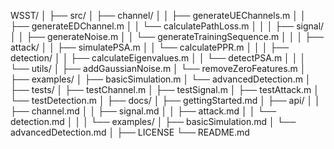 






WSST/
│
├── src/
│   ├── channel/
│   │   ├── generateUEChannels.m
│   │   ├── generateEDChannel.m
│   │   └── calculatePathLoss.m
│   │
│   ├── signal/
│   │   ├── generateNoise.m
│   │   └── generateTrainingSequence.m
│   │
│   ├── attack/
│   │   ├── simulatePSA.m
│   │   └── calculatePPR.m
│   │
│   ├── detection/
│   │   ├── calculateEigenvalues.m
│   │   └── detectPSA.m
│   │
│   └── utils/
│       ├── addGaussianNoise.m
│       └── removeZeroFeatures.m
│
├── examples/
│   ├── basicSimulation.m
│   └── advancedDetection.m
│
├── tests/
│   ├── testChannel.m
│   ├── testSignal.m
│   ├── testAttack.m
│   └── testDetection.m
│
├── docs/
│   ├── gettingStarted.md
│   ├── api/
│   │   ├── channel.md
│   │   ├── signal.md
│   │   ├── attack.md
│   │   └── detection.md
│   │
│   └── examples/
│       ├── basicSimulation.md
│       └── advancedDetection.md
│
├── LICENSE
└── README.md